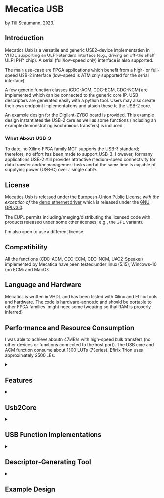 # Mecatica USB

by Till Straumann, 2023.

## Introduction

Mecatica Usb is a versatile and generic USB2-device implementation in
VHDL supporting an ULPI-standard interface (e.g., driving an off-the shelf
ULPI PHY chip). A serial (full/low-speed only) interface is also supported.

The main use-case are FPGA applications which benefit from a high- or
full-speed USB-2 interface (low-speed is ATM only supported for the serial interface).

A few generic function classes (CDC-ACM, CDC-ECM, CDC-NCM) are implemented
which can be connected to the generic core IP. USB descriptors are generated
easily with a python tool. Users may also create their own endpoint
implementations and attach these to the USB-2 core.

An example design for the Digilent-ZYBO board is provided. This example
design instantiates the USB-2 core as well as some functions (including
an example demonstrating isochronous transfers) is included.

### What About USB-3

To date, no Xilinx-FPGA family MGT supports the USB-3 standard; therefore,
no effort has been made to support USB-3. However, for many applications
USB-2 still provides attractive medium-speed connectivity for data transfer
and/or management tasks and at the same time is capable of supplying power
(USB-C) over a single cable.

## License

Mecatica Usb is released under the [European-Union Public
License](https://joinup.ec.europa.eu/collection/eupl/eupl-text-eupl-12)
*with the exception of* the [demo ethernet driver](./example/sw/drv_fifo_eth.c)
which is released under the
[GNU GPLv3.0](https://www.gnu.org/licenses/gpl-3.0-standalone.html).

The EUPL permits including/merging/distributing the licensed code with 
products released under some other licenses, e.g., the GPL variants.

I'm also open to use a different license.

## Compatibility

All the functions (CDC-ACM, CDC-ECM, CDC-NCM, UAC2-Speaker) implemented
by Mecatica have been tested under linux (5.15), Windows-10 (no ECM) and
MacOS.

## Language and Hardware

Mecatica is written in VHDL and has been tested with Xilinx and Efinix tools
and hardware. The code is hardware-agnostic and should be portable to other
FPGA families (might need some tweaking so that RAM is properly inferred).

## Performance and Resource Consumption

I was able to achieve aboutn 47MB/s with high-speed bulk transfers (no
other devices or functions connected to the host port). The USB core
and ACM function consume about 1800 LUTs (7Series). Efinix Trion uses
approximately 2500 LEs.

<details><summary><h2>
Features
</h2></summary>

The Usb2Core implements the following features:

 - Standard ULPI interface in output- and input-clock mode. Note, however,
   that I have experienced [strange problems](./doc/PROBLEMS.md) when trying
   to operate a `USB3340` PHY in input-clock mode. When I added a crystal to
   the board and strapped the device for output-clock mode these problems
   disappeared!

 - A serial full-speed (only) interface using legacy transceivers (such
   as STUSB03 or ULPI transceivers in serial mode) is also supported.
   This is useful on low-end FPGAs where meeting timing at 60MHz can
   become a challenge (especially for I/O).

 - Optionally provides access to ULPI-PHY registers via dedicated port for
   special use cases.

 - Speed negotiation (device starts as full-speed and tries to negotiate
   high-speed); low-speed is currently *not supported* (when using an ULPI
   transceiver; low-speed is supported with legacy/serial transceivers).

 - Extensible Endpoint-Zero implementation. The endpoint handles the standard
   requests (such as `SET_ADDRESS`, `GET_DESCRIPTOR` etc.) but also features
   interface ports that allow the application to handle class- or vendor-
   specific requests.

 - Handles the details of USB-2 transfers (such as retransmission, CRCs,
   (de-)fragmentation from/to max. packet size etc.) and (de-)multiplexes
   transfers to individual endpoints as (optionally) framed byte-streams.

 - Descriptors are usually hard-coded into the application. Optionally, the
   descriptors can be stored in block-ram and tweaked by the application
   (no structural changes must be performed!); this is intended, e.g. for
   tweaking an ethernet MAC address or other details.

 - Synchronous design; all signals are synchronous to the ULPI clock;
   endpoints may use an included FIFO to decouple clock domains. The
   featured functions all use such a FIFO which may be configured for
   asynchronous operation.

 - A tool written in Python is provided which makes assembling descriptors
   easy.

 - Example constraints for the ULPI interface (for output-clock and input-
   clock modes).

In addition to the `Usb2Core` a few standard functions which implement
standard USB device classes are provided. Compliant host-OS drivers should
support these functions out of the box (tested under linux, windows-10 and
macos).

 - CDC ACM function. This function presents a simple FIFO interface to the
   FPGA client firmware. The CDC ACM *LineState* and *SendBreak* capabilites
   are supported and accessible from dedicated interface ports.
   The *LineState* capability supports side-band channels (e.g., modem
   signals in both directions; events can be signalled to the host side
   via the function's interrupt endpoint).
   The capabilities may be disabled in the descriptors (which results
   in the corresponding logic to be removed from the design) in order
   to save resources.

     On the host this function can be accessed as an ordinary `tty` device.
     (Alternatively, the function may, e.g., be detached from the kernel
     driver and accessed directly using `libusb`.)

 - CDC ECM function. This function presents a simple FIFO interface to the
   FPGA client firmware and is recognized as an ethernet device on the host.
   This allows host software to leverage the power of the network stack
   (provided that some sort of networking is also implemented in the FPGA).
   ECM is supported by respective class-drivers under linux and macos.

 - CDC NCM function. This function presents the same simple FIFO interface
   as the ECM. It consumes slightly more resources than ECM but is supported
   out of the box by Windows -- which lacks an ECM-class driver. Linux and
   macos support NCM, too.

 - BADD Speaker class audio function. This is mainly demonstrating the
   implementation of an isochronous endpoint pair. Audio played on the host
   (under linux: using the vanilla `snd-usb-audio` driver) is converted
   into a `i2s` stream in the FPGA and forwarded to an audio-codec.
   This example also works with the native class-drivers under windows and
   macos.

The Mecatica Usb package also comes with an example design for the Digilent
ZYBO (first version) development board which features a Zynq-XC7Z010 device.
While this board is already old - it is the one I have and porting the design
to its successor or a similar one should be straightforward.

 - KiCAD hardware-design of an extension board hosting a USB connector
   and (USB3340) ULPI PHY device. The board uses 3 PMOD connector sites.

 - Instantiates all available functions.

     - ACM can sink/source data for throughput measurements.
     - ECM Ethernet function.
     - NCM Ethernet function.
     - BADD Speaker function forward `i2s` stream to the on-board SSM2603
       audio codec.

 - Demo software

     - Application using libusb for exercising max. throughput.
     - A trivial demo driver which implements an ethernet device
       *on the Zynq target* interfacing to the ECM or NCM FIFO is provided.
       This demonstrates and exercises the ECM (or NCM) ethernet function by
       connecting the Zynq-linux network stack to the host's networking.
       You cannot expect high performance from this driver or the
       firmware architecture. The FIFO can sustain the theoretical maximum
       speed of 60MB/s without problems but this is not a good software
       interface. Mecatica is aimed at FPGA applications - for software
       applications you'd use the PS USB interface. Interfacing the
       ethernet functions directly to sofware is a *demo only*.
     - Application to test/demo ACM modem line "interrupts" (uses
       `ioctl(IOCMIWAIT)`).

</details>

<details><summary><h2>
Usb2Core
</h2></summary>

The Usb2Core aggregates all the standard components necessary to provide
core functionality:

 - ULPI PHY Interface or full-speed only serial interface.
 - Line state monitor (speed negotiation, suspend/resume, reset from USB etc.)
 - Packet engine ((de)-fragmentation, CRC, endpoint (de)-multiplexing, packet
   sequencing and retransmission etc)
 - Endpoint Zero standard functionality

### ULPI Interface

The ULPI Interface is designed to minimize combinatorial paths and push
critical registers into IOBs when desirable. Meeting timing on low-level
devices can become non-trivial if these important design goals are not
observed.

#### Generics

A number of generics controls the properties of the ULPI interface:
<dl>
<dt>

`ULPI_EMU_MODE_G`

</dt> <dd>

  Set to `NONE` (default) when using the ULPI interface. This generic
  is used to enable the serial (non-ULPI) interface.

</dd><dt>

`ULPI_NXT_IOB_G`

</dt> <dd>

  Whether to place the register for `NXT` into an `IOB` should be `true`
  for output-clock mode and `false` for input-clock mode. In the latter case
  it is better to place this register in fabric because it leaves the tool
  more freedom to adjust hold-timing. In output-clock mode the ULPI interface
  is basically source-synchronous (in the PHY-\>FPGA direction) and placing
  this register into `IOB` is advantageous.

</dd><dt>

`ULPI_DIR_IOB_G`

</dt><dd>

  See `ULPI_DIR_NXT_IOB_G`.

</dd><dt>

`ULPI_DIN_IOB_G`

</dt><dd>

  See `ULPI_DIR_NXT_IOB_G`. Controls placing of the data-in registers.

</dd></dl>

#### Ports

<dl><dt>

`ulpiClk`

</dt><dd>

  Clock for the core. Synchronous to the ULPI interface.

</dd><dt>

`ulpiRst`

</dt><dd>

  Reset for the ULPI interface (ULPI IO block and line-state manager).
  This signal ***must not*** be asserted when the host signals a reset
  (`SE0`) condition (available in `usb2DevStatus` record) because the
  ULPI interface and line-state manager must continue operating.

<dd><dt>

`usb2Rst`

</dt><dd>

  Reset for the Usb2 engine. It is OK to assert this reset when the host
  signals a `SE0` condition.

</dd><dt>

`ulpiIb`, `ulpiOb`

</dt><dd>

  ULPI interface signals. Connect to the ULPI PHY via IO buffers. The
  `ulpiIb.dir` signal should control the direction of the data lines
  (combinatorial path). Consult the example design for more information.

</dd><dt>

`UlpiRegReq`, `UlpiRegRep` (special use-cases only)

</dt><dd>

  Interface to the ULPI PHY registers for specialized testing or debugging
  needs. Ordinary applications may ignore this interface (open); advanced
  users must consult the source code for more information.

</dd></dl>

### Serial Interface

Mecatica supports the use of legacy full- or low-speed transceivers over
a serial interface. When using this serial interface the ULPI interface
should be left unconnected (except for `ulpiClk`).

The serial interface implements (de-)serialization and (de-)bit stuffing
for the RX and TX path, respectively. The serial interface is enabled by
setting the `ULPI_EMU_MODE_G` generic to `FS_ONLY` or `LS_ONLY`, respectively.

The serial interface features an ULPI emulation layer which presents
parallel data to the USB core.

Note that the `ulpiClk` runs at the *bit-clock frequency* in serial mode,
i.e., 12MHz for full- and 1.5MHz for low-speed. This also applies to the
rest of Mecatica: all USB-processing as well as the endpoints etc. are
clocked at the bit-rate.

In addition to `ulpiClk` the serial interface requires a sampling clock
which must be phase-synchronous to the bit-clock at 4-times the bit-rate,
i.e., 48MHz for full- and 6MHz for low-speed.

#### Generics

<dl>
<dt>

`ULPI_EMU_MODE_G`

</dt> <dd>

  This generic is used to enable the serial (non-ULPI) interface.
  Set to `FS_ONLY` for full-speed and to `LS_ONLY` for low-speed,
  respectively.

</dd></dl>

#### Ports

<dl>
<dt>

  `ulpiClk`

</dt><dd>

  In serial mode the `ulpiClk` must run at the *bit-clock rate*
  instead of the usual 60MHz. I.e., 12MHz for full- and 1.5MHz for
  low-speed.

</dd></dt>

  `fslsSmplClk`

</dt><dd>

  Sampling clock used by RX clock recovery. This must be phase-
  synchronous to the bit-clock (`ulpiClk`) and run at 4-times the
  bit rate, i.e., 48MHz for full- and 6MHz for low-speed.

  When defining timing constraints keep in mind that the sampling-
  and bit-clock domains are *not* asynchronous, i.e., their crossing
  paths must be properly constrained by defining appropriate multicycle
  paths.

</dd></dt>

  `fslsIb`

</dt><dd>

  Inbound signals from the serial transceiver. These consist of the outputs
  of the differential- as well as the single-ended receivers.

</dd></dt>

  `fslsOb`

</dt><dd>

  Output signals to the serial transceiver. These consist of the
  single-ended `vp` and `vm` signals as well as the output-enable (`oe`)
  for direction-control of the transceiver. If the transceiver uses
  bi-directional pins then `oe` also controls the FPGA I/O pin direction.

</dd></dl>

### USB Status and Endpoint Interface Signals

<dl><dt>

`usb2DevStatus`

</dt><dd>

  Record holding global (and dynamic) information about the device state
  such as

  - whether remote wakeup is supported and enabled
  - Current Usb2 device state (Usb2-spec, 9.1)
  - Usb2 reset (as signalled by the host). This should be ORed with potential
    other sources of reset and propagated to the `usb2Rst` input.
  - The `halt`-related signals are for internal use only. Corresponding
    signals for endpoint use are part of the `usb2EpOb` records.

</dd><dt>

`usb2Rx` (special use-cases only)

</dt><dd>

  Record providing low-level USB information such as the current token
  being processed etc. The only member which is potentialy useful to
  applications is the frame-number info in the `pktHdr` sub-record:

  - `vld` qualifies the contents of the `pktHdr` record. Other fields
    are only valid while `vld` is asserted high.
  - `sof` is `true` if a start-of-frame packet is being received.
  - `tokDat` are the data bits associated with the token. In combination
    with `sof` the `tokDat` field conveys the frame number.

</dd><dt>

`usb2Ep0ReqParam`, `usb2Ep0CtlExt`, `usb2EpIb(0)`, `usb2EpOb(0)`

</dt><dd>

  Ports where an external agent handling control transfers directed
  to endpoint zero can be handled. Note that standard requests are
  handled internally, however, functionality (e.g., for class-
  specific requests) can be extended by connecting an external
  agent (see dedicated section for more information).

</dd><dt>

`usb2HiSpeedEn`

</dt><dd>

  Global device configuration; signals whether high-speed support
  should be enabled. In most cases this is tied to a static value.
  '1' for high-speed capable applications and '0' for full-speed
  only use cases.

</dd><dt>

`usb2RemoteWake`

</dt><dd>

  Signal remote wakeup. In order to take effect remote-wakeup must
  have been enabled by the host and marked as supported in the currently
  active configuration descriptor.

</dd><dt>

`usb2SelfPowered`

</dt><dd>

  Signal whether the device is currently self powered (for supporting
  the `GET_STATUS`request).

</dd><dt>

`usb2EpIb`, `usbEpOb`

</dt><dd>

  Array of endpoint signals. These are the main ports where endpoints are
  attached. Consult the dedicated section for more information.

</dd></dl>

### Endpoint Interface

Endpoints in Mecatica Usb are grouped in *pairs* sharing the same endpoint
address but supporting different directions (IN/OUT). It is possible that
one direction remains unused (this would be indicated by a missing desriptor
for the unused half of the pair).

The signals used for communication with endpoint pairs are grouped into
an *inbound* (signals originating at the endpoint and being read by
the Usb2Core) port (`usb2EpIb`) and an *outbound* (`usb2EpOb`) port
(signals originating in the Usb2Core and being read by the endpoints).

`usb2EpIb` and `usb2EpOb` are *arrays* with each array element connecting
to an endpoint pair. The array elements are of types `Usb2EndpPairIbType`
and `Usb2EndpPairObType`, respectively.

The signals communicated to/from the endpoints can be divided into three
groups:

 - configuration information (`config`). This record communicates information
   about the currently active configuration and interface alt-setting (such as
   the currently active 'maxPacketSize').
 - data exchange and handshake (`mstOut`, `subInp`, `mstCtl`, `bFramedInp`,
   `mstInp`, and `subOut`).
 - *Halt-feature* (`haltedInp`, `haltedOut`) and *STALL* support (`stalledInp`,
   `stalledOut`). See below for details.

#### Configuration Information

The `config` record conveys the currently active transfer-type and maximum
packet size of an endpoint pair. This also includes information whether an
endpoint is currently "running". Usb interfaces may have multiple alt-settings
and only endpoints which are part of the currently active alt-setting are
"running"; others may have to be explicitly reset. E.g., the CDC ECM specification
mandates (3.3) that when the host selects the first alt-setting (which must not
have *any* endpoints) to "recover the network aspects of a device to known states".

An endpoint shall detect if it is currently running by using the `epInpRunning()`
and `epOutRunning()` functions.

More details are explained in `Usb2Pkg.vhd`.

#### Data Exchange

Data exchange between endpoints and the `Usb2Core` is explained in the
[separate document](./doc/DataExchangeProtocol.md) and
[`Usb2Pkg.vhd`](./core/hdl/Usb2Pkg.vhd).

Note that the `mstCtl` member is for internal use only and is not used
by normal endpoints which only require

<dl>
<dt>

`mstOut` - output

</dt><dd>

  Data and handshake for *OUT*-directed endpoints.

</dd><dt>

`subInp` - output

</dt><dd>

  Handshake for *IN*-directed endpoints.

</dd><dt>

`mstInp` - input

</dt><dd>

  Data and handshake for *IN*-directed endpoints.

</dd><dt>

`subOut` - input

</dt><dd>

  Handshake for *OUT*-directed endpoints.

</dd><dt>

`bFramedInp` - input

</dt><dd>

 Configuration signal; signals the type of framing used by the endpoint.
 This is in most cases a static configuration-type signal.

</dd>
</dl>

#### Halt Feature

Mecatica Usb supports the Usb *HALT* feature (host may "halt" endpoints
via standard control requests, see 9.4.5 of the USB spec.). The respective
signals are:

<dl>
<dt>

`stalledInp`, `stalledOut` - input

</dt><dd>

  May be asserted by the endpoint to signal an error condition which causes
  the endpoint's "halt"-bit to be set. While this bit is set the core will
  reply with *STALL* acknowledge messages to the host. The halt-bit remains
  set after the `stalled` input is deasserted once the host issues a
  `CLEAR_FEATURE` request to the endpoint. The host may also set the halt-bit
  itself by issuing a `SET_FEATURE` request.

</dd><dt>

`haltedInp`, `haltedOut` - output

</dt><dd>

  Signals whether the endpoint is currently halted.

</dd>
</dl>

Consult the USB specification for more information about this feature.

### Endpoint Zero Interface

The endpoint zero interface lets functions communicate with the control
endpoint zero.

The endpoint zero interface consists of the signals

<dl>
<dt>

`usb2Ep0ReqParam` - output

</dt><dd>

  Holds the information passed by the `SETUP` phase of a control transaction.

</dd><dt>

`usb2Ep0CtlExt` - input

</dt><dd>

  Signals to `EP0` whether an external agent is able to handle the currently
  active request. This port also communicates when the agent is done handling
  the request as well as error status information.

</dd><dt>

`usb2EpIb(0)` - input

</dt><dd>

  The external agent supplies data and handshake signals during the data phase
  of a control request here.

</dd><dt>

`usb2EpOb(0)` - output

</dt><dd>

  The external agent observes data and handshake signals during the data phase
  of a control request here.

</dd>
</dl>

The `usb2EpIb(0)`/`usbEpOb(0)` pair groups the standard in- and outbound
endpoint signals. They follow the same protocol as ordinary endpoint pairs but are
only used during the data phase of endpoint-zero control transactions when an external
agent takes over handling such a transaction.

Note that the `Usb2Core` handles standard requests (such as `GET_DESCRIPTOR` etc.)
internally. The core also deals with the `SETUP` phase of all requests and stores
the setup data in the `usb2Ep0ReqParam` record.

Once the `SETUP` phase is done the core asserts `usb2Ep0ReqParam.vld` and at this
time an external agent may inspect the request parameters and decide if it wants
to handle the request. It *must* assert `ctlExt.ack` for one cycle concurrently
with or after seeing `vld` and at the same time signal with `ctlExt.err` and
`ctlExt.don` how it wants to proceed:

  | `vld` | `ack` | `err` | `don` | Semantics
  | ----- | ----- | ----- | ----- | ---------
  |   1   |   1   |   0   |   0   | Accept request, need more time to process
  |   1   |   1   |   1   |   1   | Reject request
  |   1   |   1   |   0   |   1   | Accept request, processing done

Note that the agent may take several clock cycles between 'seeing' `vld` and
asserting `ack`. Once the request has been accepted the agent is responsible
for handling an (optional) data phase which follows the protocol for endpoint
data exchanged described in the previous section. The respective signals are
bundled in `usb2EpIb(0)` and `usb2EpOb(0)`, respectively.

If the data phase is involving an *IN* endpoint (read request) then the agent
must monitor `usb2Ep0ReqParam.vld` and abort any transacion if this signal is
deasserted. This can happen if the host decides not to read all available data.

If the agent rejects the request (`don = ack = err = 1`) then the request is
passed on to the (internal) standard endpoint-zero and handled there if it
is a standard request. A *protocol-`STALL`* state is entered if the request
is found to be unsupported.

Further information is available in the comments of `Usb2Pkg.vhd`.

### Descriptors

Mecatica Usb uses a semi-static approach with regard to Usb descriptors.
The `Usb2AppCfgPkg.vhd` package declares a constant `USB2_APP_DESCRIPTORS_C`
which is a byte-array holding all descriptors. The contents of this constant
are not directly used by the Usb2Core; however, it's size is used by the
`Usb2DescPkg` to define a numerical data type (`Usb2DescIdxType`) which is
large enough to navigate the entire array.

The `Usb2DescPkg` also provides utility functions that can be used to navigate
the descriptors in order to extract information for configuring details of
the application via generics (the example application checks some capability bits
in the CDC ACM functional descriptor and sets certain generics based on the
outcome).

#### Generics

<dl>
<dt>

`DESCRIPTORS_G`

</dt><dd>

  The `Usb2Core` expects the descriptors to be passed as a generic (`DESCRIPTORS_G`).
  The application is expected to set this to

    DESCRIPTORS_G => USB2_APP_DESCRIPTORS_C

</dd><dt>

`DESCRIPTORS_BRAM_G`

</dt><dd>

The `UsbCore` also offers the option to store the descriptors in block ram. This
feature is enabled by setting

    DESCRIPTOR_BRAM_G => true

This may save some (minor amount of) LUTs when block ram is available. It also
let's the application *patch/overwrite* descriptors at run-time via a dedicated
port( see below).

</dd>
</dl>

#### Ports

If `DESCRIPTORS_BRAM_G = true` then a dedicated port gives access to the
descriptors (this port is ignored when `DESCRIPTOR_BRAM_G = false`):

<dl>
<dt>

`descRWClk` - input

</dt><dd>

  Clock for writing BRAM (may be asynchronous to the usb clock.

<dt>

`descRWIb`  - input

</dt><dd>

  Command port

  <dl><dt>

  `addr`

  </dt><dd>

   Address

  </dd><dt>

  `cen`

  </dt><dd>

   Clock-enable; must be asserted together with the address to cause
   a read or write operation. Read data is presented at `descRWOb` with one
   cycle of latency.

  </dd><dt>

  `wen`

  </dt><dd>

   Write-enable; must be asserted together with `cen` to issue a write
   operation.

  </dd><dt>

  `wdata`

  </dt><dd>

   The write date is presented at `wdata`.

  </dd></dl>

</dd><dt>

`descRWOb`  - output

</dt><dd>

  Read-back data (1 cycle of latency).

</dd>
</dl>

Modifying the descriptors has to be done with *great care* and only if you
know exactly what you are doing! The layout/structure of the descriptors
*must not* be changed. The use-case of this feature is tweaking special data
such as serial-numbers or MAC-addresses etc. Consult the example application.

#### Descriptor Layout

Mecatica Usb expects the descriptors to follow a certain layout. When descriptors
are generated using the python tool this layout is automatically observed.

##### Simple Device

A simple device supports no *DEVICE_QUALIFIER* descriptor. This could be a full-
speed device. It is not clear (to me) from the specification if it is "legal" for
a high-speed only device to forego a *DEVICE_QUALIFIER* descriptor. In any case,
it seems to work under linux, YMMV.

A simple device lists:

 1. The *DEVICE* descriptor
 2. A *CONFIGURATION* descriptor (followed by all *INTERFACE* and *ENDPOINT* descriptors
    etc.). Optionally, more *CONFIGURATION*, *INTERFACE* and *ENDPOINT* descriptors may
    follow.
 3. All string descriptors
 4. A special (non-Usb conformant) *SENTINEL* descriptor to mark the end of the
    table.

##### Dual-Speed Device

A fully compliant high-speed capable device supports *DEVICE_QUALIFIER* and
*OTHER_SPEED_CONFIGURATION* descriptors. Mecatica Usb expects these to be
listed in a specific order as outlined below. Note that no *OTHER_SPEED_CONFIGURATION*
descriptor is actually present but only ordinary *CONFIGURATION* descriptors.
The core automatically patches the descriptor-type of *CONFIGURATION* descriptors
of the currently inactive speed to be read as *OTHER_SPEED_CONFIGURATION*.

  1. Full-speed *DEVICE* descriptor
  2. Full-speed *DEVICE_QUALIFIER* descriptor (holding info about the high-speed
     *DEVICE* descriptor).
  3. Full-speed *CONFIGURATION* descriptor (followed by all *INTERFACE* and *ENDPOINT*
     descriptors etc.). Optionally, more full-speed *CONFIGURATION*, *INTERFACE* and
     *ENDPOINT* descriptors may follow.
  4. A special (non-Usb conformant) *SENTINEL* descriptor to mark the end of the
     full-speed section.
  5. High-speed *DEVICE* descriptor
  6. High-speed *DEVICE_QUALIFIER* descriptor (holding info about the full-speed
     *DEVICE* descriptor).
  7. High-speed *CONFIGURATION* descriptor (followed by all *INTERFACE* and *ENDPOINT*
     descriptors etc.). Optionally, more high-speed *CONFIGURATION*, *INTERFACE* and
     *ENDPOINT* descriptors may follow.
  8. String descriptors. Note that these are shared among all other descriptors.
  9. A special (non-Usb conformant) *SENTINEL* descriptor to mark the end of the
     table.


### Constraints

#### ULPI-IO Timing

Example files for constraining the ULPI I/O ports are provided for input-clock
(`ulpi_clkinp_io_timing.xdc`) as well as output-clock (`ulpi_clkout_io_timing.xdc1`)
mode. These files are pretty generic and assume worst-case timing as per the
ULPI spec. Additional files which are specialized for the USB3340 PHY device are
also present. You will have to customize any of these files for your specific
PHY and board delays.


On low-end devices it may turn out to be not completely trivial to meet timing
due to significant delays in the IO-buffers. The example design mitigates some
of this by using a MMCM to generate a phase-shifted clock which compensates for
some of the delay in the clock path.

#### Synchronizer Constraints

Designs which use the `ASYNC_G` feature of FIFO-based endpoints where the endpoint
clock is asynchronous to the ULPI-clock should add the constraint files associated
with the synchronizer structures to the design. It is *important* to set the
`SCOPE_TO_REF` property for these files in the Xilinx tool (for other vendors similar
steps may be required).

 - `Usb2CCSync.cc`; set `SCOPE_TO_REF` to `Usb2CCSync` and restrict its use to
   "implementation". This file defines a false-path for the clock-crossing signal.
 - `Usb2MboxSync.xdc`; set `SCOPE_TO_REF` to `Usb2MboxSync` and restrict its use
   to "implementation". This file defines the necessary false- and multicycle
   paths for the data crossing the synchronizer.

</details>

<details><summary><h2>
USB Function Implementations
</h2></summary>

### Generic FIFO Interface

All the CDC functions use internal FIFOs; ACM and ECM are based on `Usb2FifoEp.vhd`
which is a generic FIFO which can be used to implement other endpoints as well.
The internal implementaton of NCM is different but it offers the same FIFO interface
ports as the other CDC functions.

This FIFO interface is less complex than the endpoint interface to the `Usb2Core`.

The interface uses 

 - a data port including a `LAST` flag which is asserted during the last transfer
   of a frame (only applicable if the function uses frames such as ethernet).
 - read- (`OUT` direction) or write-enable (`IN`) control signals.
 - empty (`OUT` direction) or full (`IN`) handshake signals.

In `OUT` direction data (and `LAST`) are ready and valid as soon as `empty` is deasserted.
Data are consumed by asserting `read-enable`.

In `IN` direction data octets (and `LAST`) are written while write-enable is asserted
and `full` is deasserted.

### CDC ACM Function

To the host the ACM function presents itself as a standard CDC-ACM device. Optionally,
(if enabled in the descriptors) the "line-break" and/or "line-state" features are
supported (ports are available to connect the respective signals).

The ACM function uses *unframed* data. The `LAST` marker is not supported/used. Data are
sent (`IN` direction) as soon as the fifo is empty or the maximum packet size is reached.
If data are sourced slower than they can be sent on the USB this may result in poor
efficiency and many small packets. In order to mitigate this effect the function offers
two ports (which work similar to the termios VTIME/VMIN feature):

 - fifoMinFillInp: data are accumulated in the `IN` fifo until this threshold is reached
   before a USB packet is formed.
 - fifoTimeFillInp: every time a data item is written to the FIFO a timer is reset. If
   the timer (which is clocked at the 60MHz ULPI clock rate) reaches the `fifoTimeFillInp`
   timeout data are sent on the USB even if the `fifoMinFillInp` threshold has not been
   reached yet. A timeout of all-ones results in an infinite timeout.

Thus, data can be accumulated in the FIFO until either the threshold is reached or the
timeout expires - which ever happens first.

The FIFO depth can be configured by means of generics.

While this function is supported on the host side natively by most operating systems
it should be noted that the native drivers probably are not very efficient (a typical
terminal application is not optimized for high throughput). However, as demonstrated by
the examples: it is quite straigntforward to overcome this limitation, e.g., by using
libusb to access the function.

### CDC ECM Function

The ECM function offers the same FIFO interface as the ACM. Because ethernet data are
always framed (using the `LAST` flag) the min-fill threshold and -timer are not used.

The MAC address of the function is defined in the descriptors. The example application
shows how the MAC address could be patched with a unique address (to be read, e.g., from
an EEPROM).

ECM is quite simple and offers offers ethernet connectivity to the firmware downstream
of the function (note, however, that Mecatica does not include a network stack).

The depth of the internal fifo buffer is configurable by means of generics.

The ECM function has a `carrier` input port which should be used to indicate that
the user is ready for handling network traffic (this will signal to the host side
that the ethernet interface is "running").

### CDC NCM Function

The NCM function is very similar to ECM from the firmware perspective. It does use
more FPGA resources due to its higher complexity. Unfortunately, windows does not
natively support ECM so that you may want to use NCM if interfacing to windows is
a requirement.

The NCM has a few features (such as NTB sizes and other parameters which may
help increasing efficiency) that can be tuned with generics.

The NCM function optionally (if enabled in the descriptors) supports the
`SET_NET_ADDRESS` request - however, linux currently does not.

Like ECM the NCM function also supports a `carrier` input port.

### BADD-Speaker Function

This function supports the BADD (UAC3) speaker profile. However, since only linux supports
UAC3 at this point one can also create UAC2 descriptors that are compatible with this
function (and the python tool supports this).

This function mainly serves as an example and test of an isochronous endpoint including
feedback functionality.

</details>

<details><summary><h2>
Descriptor-Generating Tool
</h2></summary>

</details>

<details><summary><h2>
Example Design
</h2></summary>

### Zynq Platform with Example Device

#### Extension Board

The hardware design of a simple extension board for the ZYBO (v1) is
available in the `kicad` subdirectory. The extension board hosts a
USB3340 ULPI PHY, a clock and a micro-USB connector. It connects to
three PMOD sites on the ZYBO (JB, JC and JD). The board can be configured
for UPLI input-clock or output-clock mode. Note that [problems](./doc/PROBLEMS.md)
with input-clock mode which disappeared when I populated the clock
generator and strapped the board for clock-output mode.

Unfortunately no suitable clock-capable input is routed from the Zynq
to the PMOD sites. Thus, we have to use an ordinary input for shipping
the clock which will cause Vivado to complain. I didn't experience
problems (60MHz is not that high of a frequency) but I did have to do
some phase shifting in a MMCM.

### Device Functions

### Building the Example Design

#### Generate the Descriptors

As a first step you must generate the VHDL package body which defines the
Usb descriptors for the project.

  1. chdir to the `example` subdirectory
  2. run the python script providing a Usb product ID and optionally a
     vendor id (by default the [0x1209](https://pid.codes) vendor ID is used).

     **_You may use the [0x0001](https://pid.codes/1209/0001/) for private testing
     only. Do not redistribute hardware/firmware using this ID!_**

         py/genAppCfgPkgBody.py -p 0x0001

     The tool supports a number of other options (use `-h` for help). In particular,
     you may disable individual functions (and reduce the amount of resources used).
     The VHDL code extracts all the necessary information from the descriptors and
     configures itself to support only the functions and features present in the
     descriptors:

       - `-S` disables the sound (ISO) function.
       - `-E` disables the CDC ECM ethernet function
       - `-N` disables the CDC NCM ethernet function
       - `-A` disables the CDC ACM function

#### Generate the Vivado Project

A [tcl script](./example/tcl/Usb2Example.tcl) creates the Vivado project for
the example design.

  1. chdir to the `example` directory.
  2. run vivado in batch mode using the script:

         vivado -mode tcl -source tcl/Usb2Example.tcl -tclargs --ulpi-clk-mode-inp 0

     this will create the project for the ULPI output-clock mode (which is also the
     default).

Once the project has been created you may start vivado in GUI mode, navigate to the
project and open it. Proceed to synthesizing, implementing and eventually producing a
bit-file which should be loaded on the target via JTAG or linux on the Zynq target.

### Test Software

Once the firmware is loaded on the target and the PMOD extension board is connected
to a host with a Usb cable the device should be detected by the host:

    $ lsusb -s 1:9
    Bus 001 Device 009: ID 1209:0001 Generic pid.codes Test PID


#### Testing the ACM Device

##### Terminal Loopback Mode

The CDC ACM device should be automatically recognized by linux and bound to the
`cdc-acm` kernel driver which should make a `/dev/ttyACM0` or similar device
available. You can use e.g., `minicom` to test this device. As soon as the
firmware detects the DTR modem control it enables "loopback" on the target
which means that any characters typed into `minicom` will be echoed back.

The "line break" feature is also supported. Type `<Ctrl-A> F` into minicom
and you should see one of the LEDs on the ZYBO board blink.

##### Throughput Test

It is now time to see how much thoughput we can achieve. For this test we
use the `sw/blktst.c` program which uses `libusb-1.0` to communicate with
the device. The program attempts to unbind the `cdc-acm` kernel driver during
initialization. It may be necessary to tweak permissions or to manually unbind
the kernel driver (as root), YMMV.

First you have to compile the `blktst.c` program (on the host system). You
need a C-compiler and libusb-1.0 (with headers). The [`Makefile`](./example/sw/Makefile)
helps with this process:

  1. `chdir example/sw`
  2. `make blktst`

The `blktst` program puts the endpoint into "blast" mode. In this
mode the endpoint discards all incoming data (after reading it) and it
feeds the *OUT* endpoint with an incrementing counter value at the maximum
rate (60MB/s in high-speed, 1.5MB/s in full-speed mode).

`blktst` uses an ample amount of buffer space and schedules bulk-read
(or bulk-write) operations in order to saturate the connection. It transfers
data during several seconds and measures the achieved throughput.

    $ ./blktst -P 0x0001
    High-speed device.
    Successfully transferred (reading) 104857600 bytes in  2.211 s (47.418 MB/s)

(using the product ID you built the firmware with) exercises the *IN* endpoint.
You may try the *OUT* (writing) direction:

    $ ./blktst -P 0x0001 -w
    High-speed device.
    Successfully transferred (writing) 104857600 bytes in  2.286 s (45.874 MB/s)

If `lsusb` lists the device but `blktst` is unable to find or open it then the
most likely cause is lack of the necessary permission. Try running as root
and/or add suitable udev rules (how to do that is beyond the scope of this
document).

##### Important Notes Regarding Throughput

While the native CDC-ACM `tty` driver is useful for low-performance applications
because it gives access to the device using ordinary tty software you will *never*
be able to achieve reasonable throughput with this driver due to the very small buffer
space it uses. Throughput was 100-times less than with the `blktst` program.

Also, keep in mind that the USB is a *bus* and that *all functions* as well as other
devices connected to the same port share bandwidth. Even unused functions may use
a noticeable amount of bandwidth if the host has to periodically poll them for activity.

It is best to unbind any drivers from all other functions and unplug other devices
when performing the throughput test.

#### Testing the ECM Device

The ECM device is supported by the standard linux `cdc_ether` driver which presents
an ethernet device on the host system and connects it to the host networking stack.

In the firmware the ECM device presents a FIFO interface which could be connected
to an in-firmware networking IP. We don't have to burden the example design on the
Zynq device with adding such an IP since there is a complete (software) networking
stack available on the Zynq/ZYBO target (assuming you have linux installed there).

There is a trivial [driver](./example/sw/drv_fifo_eth.c) available which talks to the
ECM device's FIFO interface via AXI and presents an ethernet device *on the target
linux system*. Note that this is a driver which must be cross-compiled and loaded
on the *target*. Also note that this is an extremely inefficient driver. It's for 
*demonstration*.

Edit the [Makefile](./example/sw/Makefile) or add a `./example/sw/config-local.mk`
file and define the path to the (target) kernel sources:

    KERNELDIR := /path/to/TARGET/kernel/source/top/
    CROSS_COMPILE := arm-linux-

if you cross-compiler uses a different prefix then modify the definition accordingly.
You can now build the module:

    make modules

You then must load this module on the target and bind the driver
to a suitable platform device which covers the address-range and interrupt
used by the FIFO. Discussion the details of the necessary device-tree entries
etc. is beyond the scope of this document but a snippet is provided here for
illustration:

    ps7-axisub2@43c02000 {
        compatible = "usbExampleFifoEth";
        reg = <0x430c02000 0x1000>;
        interrupt-parent = <&intc>;
        interrupts = <0 31 4>;
    };

Once you have successfully bound this driver you should be able to bring
both interfaces (on the target and the host) up and after assigning IP addresses
they should be able to communicate!

I have successfully tested this under linux and macos. Windows does not have
a native CDC-ECM driver, unfortunately.

#### Testing the NCM Device

The NCM device is supported by the standard linux `cdc_ncm` driver. On the Zynq
it is supported by the same `drv_fifo_eth.ko` demo driver and works exactly the
same way as the ECM device. On the host, NCM is supported by linux, windows and
macos.

#### Testing the BADD Speaker Device

The BADD Speaker device implements a simple audio device that follows the
"Basic Audio Device Definition (v3) - Speaker Profile" and is supported by
the standard linux `usb_snd_audio` driver. Alternatively, the python tool
can generate slightly more complex descriptors conforming to the UAC-2
specification. The `genAppCfgPkgBody.py` script uses this option by default.
It has the advantage that the example works under windows and macos, too.
Neither of these OSes supports UAC-3 (only linux does).

On the target the firmware converts the audio stream into a I2S signal
which drives the SSM2603 audio codec chip on the ZYBO board. By default
the firmware is configured for 24-bit stereo samples at 48kHz.

#### Initialization via I2C

The SSM2603 chip has to be initialized via i2c (not to be confused with
i2s which transfers the sound samples). The demo design does not contain
i2c firmware which means that

  - i2c initialization is performed with the *target software* program
    [`ssm2603`](./example/sw/ssm2603.c).
  - adjusting the volume and muting is not supported. While the endpoint
    provides the respective ports there is no i2c support to propagate
    the volume adjustments to the ssm2603 via i2c.

Build the `ssm2603` program (assuming you have a cross-compiler set up):

    chdir example/sw
    make ssm2603

Then you must install this program on the target somehow and run it there
to enable master mode (at 48kHz, 24-bit stereo). Note that the `i2d-dev`
driver must be loaded.

    # modprobe i2c-dev
    # ssm2603 -U

At this point you should be able to play audio from the host. Sometimes
I have to run `ssm2603 -U` twice or I hear scrambled audio. Probably I
got some delay timng in that program wrong.

I had actually modified my ZYBO board in the past and loaded the optional
crystal:

  - loaded 12.288MHz crystal X1
  - loaded C46, C47
  - removed R129

By default the sound chip's MCLK is generated by the FPGA (12.000MHz) which
results in a jittery and poor audio clock. By using a crystal we have -- in
addition to better audio -- a truly asynchronous audio clock which can exercise
the audio feedback stream. With the 12Mhz clock being synchronous to the
USB clock the audio stream is de-facto synchronous and would work without
feedback.

Note that when running with a 12.288MHz reference the initialization of the audio
chip must be slightly different. The clock difference to 12.000MHz is too big
to be compensated by the audio feedback and distortion will result (in addition
to the wrong pitch of the audio).

    # ssm2603 -M

configures the chip for a 12.288Mhz clock.

</details>
